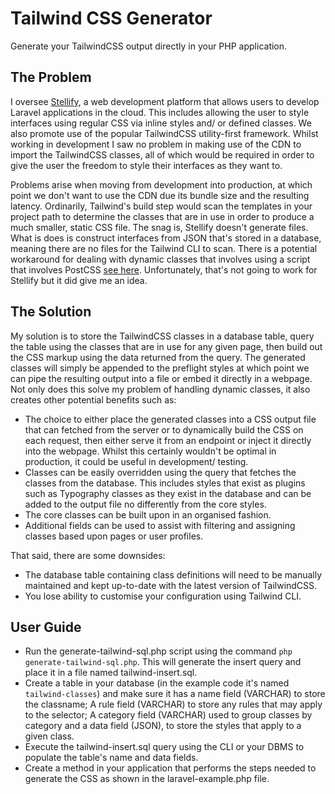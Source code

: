 # Tailwind CSS Generator

Generate your TailwindCSS output directly in your PHP application.

## The Problem

I oversee [Stellify](https://stellisoft.com), a web development platform that allows users to develop Laravel applications in the cloud. This includes allowing the user to style interfaces using regular CSS via inline styles and/ or defined classes. We also promote use of the popular TailwindCSS utility-first framework. Whilst working in development I saw no problem in making use of the CDN to import the TailwindCSS classes, all of which would be required in order to give the user the freedom to style their interfaces as they want to. 

Problems arise when moving from development into production, at which point we don't want to use the CDN due its bundle size and the resulting latency. Ordinarily, Tailwind's build step would scan the templates in your project path to determine the classes that are in use in order to produce a much smaller, static CSS file. The snag is, Stellify doesn't generate files. What is does is construct interfaces from JSON that's stored in a database, meaning there are no files for the Tailwind CLI to scan. There is a potential workaround for dealing with dynamic classes that involves using a script that involves PostCSS [see here](https://github.com/tailwindlabs/tailwindcss/discussions/14636#discussioncomment-10895673). Unfortunately, that's not going to work for Stellify but it did give me an idea.

## The Solution

My solution is to store the TailwindCSS classes in a database table, query the table using the classes that are in use for any given page, then build out the CSS markup using the data returned from the query. The generated classes will simply be appended to the preflight styles at which point we can pipe the resulting output into a file or embed it directly in a webpage. Not only does this solve my problem of handling dynamic classes, it also creates other potential benefits such as:

- The choice to either place the generated classes into a CSS output file that can fetched from the server or to dynamically build the CSS on each request, then either serve it from an endpoint or inject it directly into the webpage. Whilst this certainly wouldn't be optimal in production, it could be useful in development/ testing.
- Classes can be easily overridden using the query that fetches the classes from the database. This includes styles that exist as plugins such as Typography classes as they exist in the database and can be added to the output file no differently from the core styles.
- The core classes can be built upon in an organised fashion. 
- Additional fields can be used to assist with filtering and assigning classes based upon pages or user profiles.

That said, there are some downsides:

- The database table containing class definitions will need to be manually maintained and kept up-to-date with the latest version of TailwindCSS.
- You lose ability to customise your configuration using Tailwind CLI.

## User Guide

- Run the generate-tailwind-sql.php script using the command `php generate-tailwind-sql.php`. This will generate the insert query and place it in a file named tailwind-insert.sql.
- Create a table in your database (in the example code it's named `tailwind-classes`) and make sure it has a name field (VARCHAR) to store the classname; A rule field (VARCHAR) to store any rules that may apply to the selector; A category field (VARCHAR) used to group classes by category and a data field (JSON), to store the styles that apply to a given class.
- Execute the tailwind-insert.sql query using the CLI or your DBMS to populate the table's name and data fields.
- Create a method in your application that performs the steps needed to generate the CSS as shown in the laravel-example.php file.
